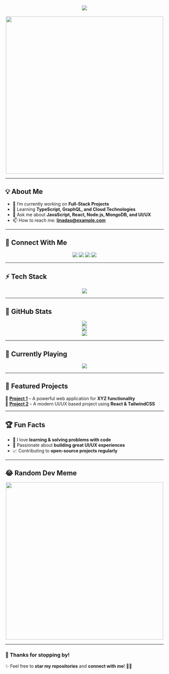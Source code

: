 <h1 align="center">
  <img src="https://readme-typing-svg.herokuapp.com?font=Fira+Code&weight=600&size=26&pause=1000&color=FF1493&center=true&vCenter=true&width=550&lines=Hi+there,+I'm+Lina+Das+👋;Full-Stack+Developer+🚀;React+|+Node.js+|+MongoDB+|+React-Native;Passionate+about+building+scalable+apps🔥">
</h1>

<p align="center">
  <img src="https://media.giphy.com/media/qgQUggAC3Pfv687qPC/giphy.gif" width="500">
</p>

---

## 💡 About Me  
- 🔭 I’m currently working on **Full-Stack Projects**  
- 🌱 Learning **TypeScript, GraphQL, and Cloud Technologies**  
- 💬 Ask me about **JavaScript, React, Node.js, MongoDB, and UI/UX**  
- 📫 How to reach me: **linadas@example.com**  

---

## 🔗 Connect With Me  
<p align="center">
  <a href="www.linkedin.com/in/linadas1"><img src="https://img.shields.io/badge/LinkedIn-%230A66C2.svg?style=for-the-badge&logo=linkedin&logoColor=white" /></a>
  <a href="https://twitter.com/your-username"><img src="https://img.shields.io/badge/Twitter-%231DA1F2.svg?style=for-the-badge&logo=twitter&logoColor=white" /></a>
  <a href="https://dev.to/yourprofile"><img src="https://img.shields.io/badge/DEV.to-%23000000.svg?style=for-the-badge&logo=devdotto&logoColor=white" /></a>
  <a href="https://yourwebsite.com"><img src="https://img.shields.io/badge/Portfolio-%23FF5722.svg?style=for-the-badge&logo=google-chrome&logoColor=white" /></a>
</p>

---

## ⚡ Tech Stack  
<p align="center">
  <img src="https://skillicons.dev/icons?i=js,ts,react,nextjs,nodejs,express,mongodb,python,django,html,css,bootstrap,tailwind,git,github,linux,figma,vscode,docker" />
</p>

---

## 🚀 GitHub Stats  
<p align="center">
  <img src="https://github-readme-stats.vercel.app/api?username=Reverylina01&show_icons=true&theme=tokyonight&count_private=true" />
  <br/>
  <img src="https://github-readme-streak-stats.herokuapp.com/?user=Reverylina01&theme=tokyonight" />
  <br/>
  <img src="https://github-readme-activity-graph.vercel.app/graph?username=Reverylina01&bg_color=1a1b27&color=6a9fb5&line=61dafb&point=ffffff&area=true" />
</p>

---

## 🎵 Currently Playing  
<p align="center">
  <img src="https://open.spotify.com/track/70fA3vjK2r6kpHrN6adr9q?si=0731675a1a064e06" />
</p>

---

## 🌟 Featured Projects  
🚀 **[Project 1](https://github.com/your-username/project-1)** – A powerful web application for **XYZ functionality**  
🎨 **[Project 2](https://github.com/your-username/project-2)** – A modern UI/UX based project using **React & TailwindCSS**  

---

## 🏆 Fun Facts  
- 🤖 I love **learning & solving problems with code**  
- 🎨 Passionate about **building great UI/UX experiences**  
- 📈 Contributing to **open-source projects regularly**  

---

## 😂 Random Dev Meme  
<p align="center">
  <img src="https://random-memer.herokuapp.com/" width="500px">
</p>

---

### 🚀 Thanks for stopping by!  
✨ Feel free to **star my repositories** and **connect with me**! 🚀🔥  
